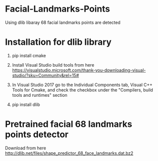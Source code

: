 # Facial-Landmarks-Points

Using dlib libaray 68 facial landmarks points are detected

# Installation for dlib library

1. pip install cmake

2. Install Visual Studio build tools from here https://visualstudio.microsoft.com/thank-you-downloading-visual-studio/?sku=Community&rel=15#

3. In Visual Studio 2017 go to the Individual Components tab, Visual C++ Tools for Cmake, and check the checkbox under the "Compilers, build tools and runtimes" section

4. pip install dlib

# Pretrained facial 68 landmarks points detector

Download from here http://dlib.net/files/shape_predictor_68_face_landmarks.dat.bz2
